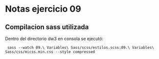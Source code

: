 # Notas ejercicio 09
## Compilacion sass utilizada

Dentro del directorio dw3 en consola se ejecutó:

` sass --watch 09.\ Variables\ Sass/scss/estilos.scss:09.\ Variables\ Sass/css/micss.min.css --style compressed`